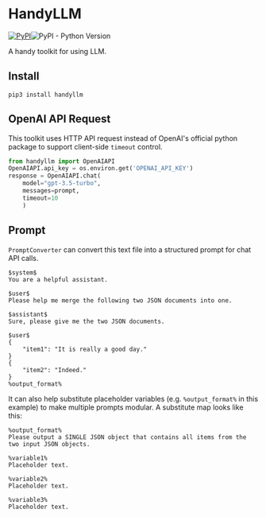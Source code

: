 # HandyLLM

[![PyPI](https://img.shields.io/pypi/v/HandyLLM)](https://github.com/atomiechen/HandyLLM)![PyPI - Python Version](https://img.shields.io/pypi/pyversions/Handyllm)

A handy toolkit for using LLM.



## Install

```shell
pip3 install handyllm
```



## OpenAI API Request

This toolkit uses HTTP API request instead of OpenAI's official python package to support client-side `timeout` control.

```python
from handyllm import OpenAIAPI
OpenAIAPI.api_key = os.environ.get('OPENAI_API_KEY')
response = OpenAIAPI.chat(
    model="gpt-3.5-turbo",
    messages=prompt,
    timeout=10
    )
```



## Prompt

`PromptConverter` can convert this text file into a structured prompt for chat API calls.

```
$system$
You are a helpful assistant.

$user$
Please help me merge the following two JSON documents into one.

$assistant$
Sure, please give me the two JSON documents.

$user$
{
	"item1": "It is really a good day."
}
{
	"item2": "Indeed."
}
%output_format%
```

It can also help substitute placeholder variables (e.g. `%output_format%` in this example) to make multiple prompts modular. A substitute map looks like this:

```
%output_format%
Please output a SINGLE JSON object that contains all items from the two input JSON objects.

%variable1%
Placeholder text.

%variable2%
Placeholder text.

%variable3%
Placeholder text.
```

